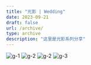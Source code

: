 ```yaml
---
title: "光影 | Wedding"
date: 2023-09-21
draft: false
url: /archive/
type: archive
description: "这里是光影系列分享"
---
```



![g-1](../images/g-1.jpg)
![g-2](../images/g-2.JPG)
![g-2](/images/shadow/g-2.JPG)
![g-3](../images/g-3.JPG)